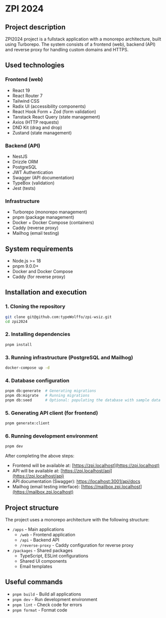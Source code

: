# ZPI 2024

## Project description

ZPI2024 project is a fullstack application with a monorepo architecture, built using Turborepo. The system consists of a frontend (web), backend (API) and reverse proxy for handling custom domains and HTTPS.

## Used technologies

### Frontend (web)

- React 19
- React Router 7
- Tailwind CSS
- Radix UI (accessibility components)
- React Hook Form + Zod (form validation)
- Tanstack React Query (state management)
- Axios (HTTP requests)
- DND Kit (drag and drop)
- Zustand (state management)

### Backend (API)

- NestJS
- Drizzle ORM
- PostgreSQL
- JWT Authentication
- Swagger (API documentation)
- TypeBox (validation)
- Jest (tests)

### Infrastructure

- Turborepo (monorepo management)
- pnpm (package management)
- Docker + Docker Compose (containers)
- Caddy (reverse proxy)
- Mailhog (email testing)

## System requirements

- Node.js >= 18
- pnpm 9.0.0+
- Docker and Docker Compose
- Caddy (for reverse proxy)

## Installation and execution

### 1. Cloning the repository

```bash
git clone git@github.com:typeWolffo/zpi-wsiz.git
cd zpi2024
```

### 2. Installing dependencies

```bash
pnpm install
```

### 3. Running infrastructure (PostgreSQL and Mailhog)

```bash
docker-compose up -d
```

### 4. Database configuration

```bash
pnpm db:generate  # Generating migrations
pnpm db:migrate   # Running migrations
pnpm db:seed      # Optional: populating the database with sample data
```

### 5. Generating API client (for frontend)

```bash
pnpm generate:client
```

### 6. Running development environment

```bash
pnpm dev
```

After completing the above steps:

- Frontend will be available at: [https://zpi.localhost](https://zpi.localhost)
- API will be available at: [https://zpi.localhost/api](https://zpi.localhost/api)
- API documentation (Swagger): [https://localhost:3001/api/docs](https://localhost:3001/api/docs)
- Mailhog (email testing interface): [https://mailbox.zpi.localhost](https://mailbox.zpi.localhost)

## Project structure

The project uses a monorepo architecture with the following structure:

- `/apps` - Main applications
  - `/web` - Frontend application
  - `/api` - Backend API
  - `/reverse-proxy` - Caddy configuration for reverse proxy
- `/packages` - Shared packages
  - TypeScript, ESLint configurations
  - Shared UI components
  - Email templates

## Useful commands

- `pnpm build` - Build all applications
- `pnpm dev` - Run development environment
- `pnpm lint` - Check code for errors
- `pnpm format` - Format code
